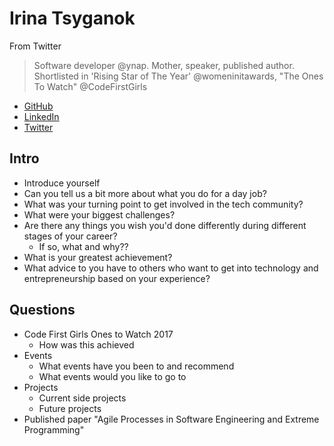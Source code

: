 # Irina Tsyganok

From Twitter
> Software developer @ynap. Mother, speaker, published author. Shortlisted in 'Rising Star of The Year' @womeninitawards, "The Ones To Watch" @CodeFirstGirls 

- [GitHub](https://github.com/irinatsyganok)
- [LinkedIn](https://www.linkedin.com/in/irina-tsyganok-51238220/)
- [Twitter](https://twitter.com/irinatsyganok)


## Intro

- Introduce yourself 
- Can you tell us a bit more about what you do for a day job?
- What was your turning point to get involved in the tech community?
- What were your biggest challenges?
- Are there any things you wish you'd done differently during different stages of your career?
   - If so, what and why??
- What is your greatest achievement?
- What advice to you have to others who want to get into technology and entrepreneurship based on your experience?

## Questions

- Code First Girls Ones to Watch 2017
   - How was this achieved
- Events
   - What events have you been to and recommend
   - What events would you like to go to 
- Projects
   - Current side projects
   - Future projects
- Published paper "Agile Processes in Software Engineering and Extreme Programming"
